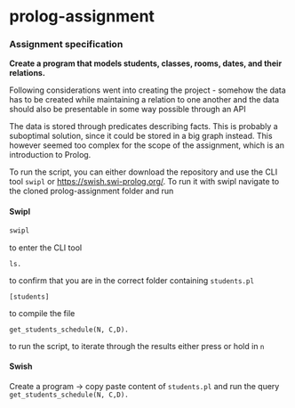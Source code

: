 # prolog-assignment

### Assignment specification
<strong>Create a program that models students, classes, rooms, dates, and their relations.</strong>

Following considerations went into creating the project - somehow the data has to be created while maintaining a relation to one another and the data should also be presentable in some way possible through an API 

The data is stored through predicates describing facts. This is probably a suboptimal solution, since it could be stored in a big graph instead. This however seemed too complex for the scope of the assignment, which is an introduction to Prolog.

To run the script, you can either download the repository and use the CLI tool ``swipl`` or <https://swish.swi-prolog.org/>. 
To run it with swipl navigate to the cloned prolog-assignment folder and run 

#### Swipl 
```bash
swipl
```
to enter the CLI tool
```
ls.
```
to confirm that you are in the correct folder containing ``students.pl`` 
```
[students]
```
to compile the file
```
get_students_schedule(N, C,D).
```
to run the script, to iterate through the results either press or hold in ``n``

#### Swish

Create a program -> copy paste content of ``students.pl`` and run the query ``get_students_schedule(N, C,D).`` 
